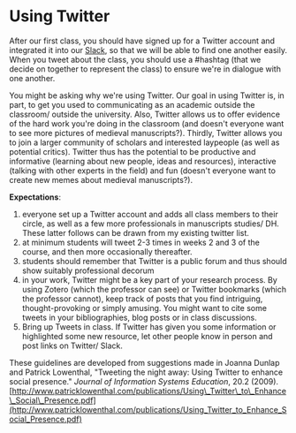 # Using Twitter

After our first class, you should have signed up for a Twitter account and integrated it into our [Slack](https://digitalarchiving.slack.com), so that we will be able to find one another easily. When you tweet about the class, you should use a \#hashtag \(that we decide on together to represent the class\) to ensure we're in dialogue with one another.

You might be asking why we're using Twitter. Our goal in using Twitter is, in part, to get you used to communicating as an academic outside the classroom/ outside the university. Also, Twitter allows us to offer evidence of the hard work you're doing in the classroom \(and doesn't everyone want to see more pictures of medieval manuscripts?\). Thirdly, Twitter allows you to join a larger community of scholars and interested laypeople \(as well as potential critics\). Twitter thus has the potential to be productive and informative \(learning about new people, ideas and resources\), interactive \(talking with other experts in the field\) and fun \(doesn't everyone want to create new memes about medieval manuscripts?\). 

**Expectations**: 

1. everyone set up a Twitter account and adds all class members to their circle, as well as a few more professionals in manuscripts studies/ DH. These latter follows can be drawn from my existing twitter list. 
2. at minimum students will tweet 2-3 times in weeks 2 and 3 of the course, and then more occasionally thereafter.
3. students should remember that Twitter is a public forum and thus should show suitably professional decorum
4. in your work, Twitter might be a key part of your research process. By using Zotero \(which the professor can see\) or Twitter bookmarks \(which the professor cannot\), keep track of posts that you find intriguing, thought-provoking or simply amusing. You might want to cite some tweets in your bibliographies, blog posts or in class discussions.
5. Bring up Tweets in class. If Twitter has given you some information or highlighted some new resource, let other people know in person and post links on Twitter/ Slack.

These guidelines are developed from suggestions made in Joanna Dunlap and Patrick Lowenthal, "Tweeting the night away: Using Twitter to enhance social presence." _Journal of Information Systems Education_, 20.2 \(2009\). [http://www.patricklowenthal.com/publications/Using\_Twitter\_to\_Enhance\_Social\_Presence.pdf](http://www.patricklowenthal.com/publications/Using_Twitter_to_Enhance_Social_Presence.pdf) 

